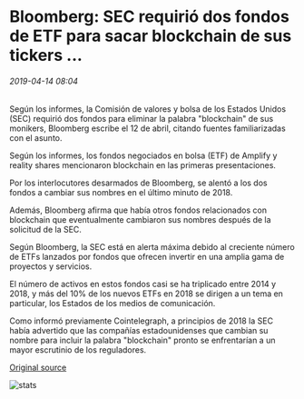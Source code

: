 # Bloomberg: SEC requirió dos fondos de ETF para sacar blockchain de sus tickers ...

###### 2019-04-14 08:04

Según los informes, la Comisión de valores y bolsa de los Estados Unidos (SEC) requirió dos fondos para eliminar la palabra "blockchain" de sus monikers, Bloomberg escribe el 12 de abril, citando fuentes familiarizadas con el asunto.

Según los informes, los fondos negociados en bolsa (ETF) de Amplify y reality shares mencionaron blockchain en las primeras presentaciones.

Por los interlocutores desarmados de Bloomberg, se alentó a los dos fondos a cambiar sus nombres en el último minuto de 2018.

Además, Bloomberg afirma que había otros fondos relacionados con blockchain que eventualmente cambiaron sus nombres después de la solicitud de la SEC.

Según Bloomberg, la SEC está en alerta máxima debido al creciente número de ETFs lanzados por fondos que ofrecen invertir en una amplia gama de proyectos y servicios.

El número de activos en estos fondos casi se ha triplicado entre 2014 y 2018, y más del 10% de los nuevos ETFs en 2018 se dirigen a un tema en particular, los Estados de los medios de comunicación.

Como informó previamente Cointelegraph, a principios de 2018 la SEC había advertido que las compañías estadounidenses que cambian su nombre para incluir la palabra "blockchain" pronto se enfrentarían a un mayor escrutinio de los reguladores.

[Original source](https://cointelegraph.com/news/bloomberg-sec-required-two-etf-funds-to-take-blockchain-off-their-tickers)

![stats](https://c.statcounter.com/11760860/0/a89fa40b/1/ "stats")